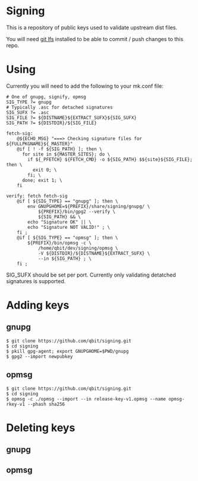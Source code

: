 # Signing

This is  a repository of public keys used to validate upstream dist files.

You will need [git lfs](https://git-lfs.github.com/) installed to be able to commit / push changes to this repo.


# Using

Currently you will need to add the following to your mk.conf file:

```
# One of gnupg, signify, opmsg
SIG_TYPE ?=	gnupg
# Typically .asc for detached signatures
SIG_SUFX ?=	.asc
SIG_FILE ?=	${DISTNAME}${EXTRACT_SUFX}${SIG_SUFX}
SIG_PATH ?=	${DISTDIR}/${SIG_FILE}

fetch-sig:
	@${ECHO_MSG} "===> Checking signature files for ${FULLPKGNAME}${_MASTER}"
	@if [ ! -f ${SIG_PATH} ]; then \
	  for site in ${MASTER_SITES}; do \
	    if ${_PFETCH} ${FETCH_CMD} -o ${SIG_PATH} $${site}${SIG_FILE}; then \
	      exit 0; \
	    fi; \
	  done; exit 1; \
	fi

verify: fetch fetch-sig
	@if [ ${SIG_TYPE} == "gnupg" ]; then \
		env GNUPGHOME=${PREFIX}/share/signing/gnupg/ \
			${PREFIX}/bin/gpg2 --verify \
			${SIG_PATH} && \
		echo "Signature OK" || \
		echo "Signature NOT VALID!" ; \
	fi ;
	@if [ ${SIG_TYPE} == "opmsg" ]; then \
		${PREFIX}/bin/opmsg -c \
			/home/qbit/dev/signing/opmsg \
			-V ${DISTDIR}/${DISTNAME}${EXTRACT_SUFX} \
			--in ${SIG_PATH} ; \
	fi ;
```

SIG_SUFX should be set per port. Currently only validating detatched
signatures is supported.

# Adding keys

## gnupg

```
$ git clone https://github.com/qbit/signing.git
$ cd signing
$ pkill gpg-agent; export GNUPGHOME=$PWD/gnupg
$ gpg2 --import newpubkey
```

## opmsg

```
$ git clone https://github.com/qbit/signing.git
$ cd signing
$ opmsg -c ./opmsg --import --in release-key-v1.opmsg --name opmsg-rkey-v1 --phash sha256
```

# Deleting keys

## gnupg
## opmsg
